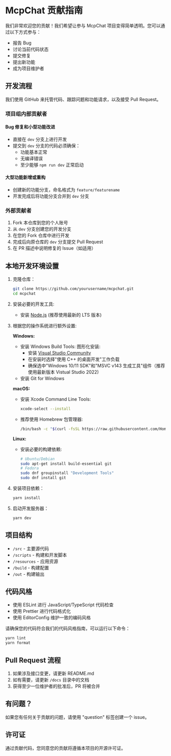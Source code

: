# McpChat 贡献指南

我们非常欢迎您的贡献！我们希望让参与 McpChat 项目变得简单透明。您可以通过以下方式参与：

- 报告 Bug
- 讨论当前代码状态
- 提交修复
- 提出新功能
- 成为项目维护者

## 开发流程

我们使用 GitHub 来托管代码、跟踪问题和功能请求，以及接受 Pull Request。

### 项目组内部贡献者

#### Bug 修复和小型功能改进

- 直接在 `dev` 分支上进行开发
- 提交到 `dev` 分支的代码必须确保：
  - 功能基本正常
  - 无编译错误
  - 至少能够 `npm run dev` 正常启动

#### 大型功能新增或重构

- 创建新的功能分支，命名格式为 `feature/featurename`
- 开发完成后将功能分支合并到 `dev` 分支

### 外部贡献者

1. Fork 本仓库到您的个人账号
2. 从 `dev` 分支创建您的开发分支
3. 在您的 Fork 仓库中进行开发
4. 完成后向原仓库的 `dev` 分支提交 Pull Request
5. 在 PR 描述中说明修复的 Issue（如适用）

## 本地开发环境设置

1. 克隆仓库：

   ```bash
   git clone https://github.com/yourusername/mcpchat.git
   cd mcpchat
   ```

2. 安装必要的开发工具:

   - 安装 [Node.js](https://nodejs.org/) (推荐使用最新的 LTS 版本)

3. 根据您的操作系统进行额外设置:

   **Windows:**

   - 安装 Windows Build Tools:
     图形化安装:
     - 安装 [Visual Studio Community](https://visualstudio.microsoft.com/vs/community/)
     - 在安装时选择"使用 C++ 的桌面开发"工作负载
     - 确保选中"Windows 10/11 SDK"和"MSVC v143 生成工具"组件（推荐使用最新版本 Vistual Studio 2022)
   - 安装 Git for Windows

   **macOS:**

   - 安装 Xcode Command Line Tools:
     ```bash
     xcode-select --install
     ```
   - 推荐使用 Homebrew 包管理器:
     ```bash
     /bin/bash -c "$(curl -fsSL https://raw.githubusercontent.com/Homebrew/install/HEAD/install.sh)"
     ```

   **Linux:**

   - 安装必要的构建依赖:
     ```bash
     # Ubuntu/Debian
     sudo apt-get install build-essential git
     # Fedora
     sudo dnf groupinstall "Development Tools"
     sudo dnf install git
     ```

4. 安装项目依赖：

   ```bash
   yarn install
   ```

5. 启动开发服务器：
   ```bash
   yarn dev
   ```

## 项目结构

- `/src` - 主要源代码
- `/scripts` - 构建和开发脚本
- `/resources` - 应用资源
- `/build` - 构建配置
- `/out` - 构建输出

## 代码风格

- 使用 ESLint 进行 JavaScript/TypeScript 代码检查
- 使用 Prettier 进行代码格式化
- 使用 EditorConfig 维护一致的编码风格

请确保您的代码符合我们的代码风格指南，可以运行以下命令：

```bash
yarn lint
yarn format
```

## Pull Request 流程

1. 如果涉及接口变更，请更新 README.md
2. 如有需要，请更新 `/docs` 目录中的文档
3. 获得至少一位维护者的批准后，PR 将被合并

## 有问题？

如果您有任何关于贡献的问题，请使用 "question" 标签创建一个 issue。

## 许可证

通过贡献代码，您同意您的贡献将遵循本项目的开源许可证。
